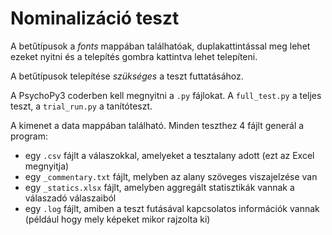 # Nominalizáció teszt

A betűtípusok a _fonts_ mappában találhatóak, duplakattintással meg lehet ezeket nyitni és a telepítés gombra kattintva lehet telepíteni. 

A betűtípusok telepítése *szükséges* a teszt futtatásához.

A PsychoPy3 coderben kell megnyitni a `.py` fájlokat. A `full_test.py` a teljes teszt, a `trial_run.py` a tanítóteszt.

A kimenet a data mappában található. Minden teszthez 4 fájlt generál a program: 
- egy `.csv` fájlt a válaszokkal, amelyeket a tesztalany adott (ezt az Excel megnyitja)
- egy `_commentary.txt` fájlt, melyben az alany szöveges viszajelzése van
- egy `_statics.xlsx` fájlt, amelyben aggregált statisztikák vannak a válaszadó válaszaiból
- egy `.log` fájlt, amiben a teszt futásával kapcsolatos információk vannak (például hogy mely képeket mikor rajzolta ki)
